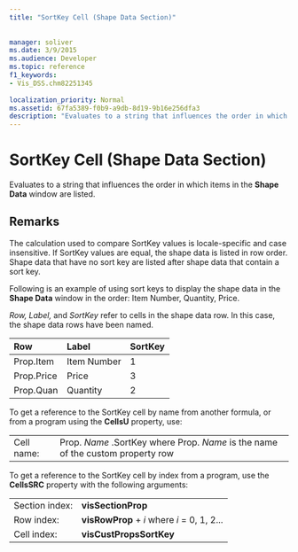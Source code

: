 ```yaml
---
title: "SortKey Cell (Shape Data Section)"
 
 
manager: soliver
ms.date: 3/9/2015
ms.audience: Developer
ms.topic: reference
f1_keywords:
- Vis_DSS.chm82251345
 
localization_priority: Normal
ms.assetid: 67fa5389-f0b9-a9db-8d19-9b16e256dfa3
description: "Evaluates to a string that influences the order in which items in the Shape Data window are listed."
---
```


# SortKey Cell (Shape Data Section)

Evaluates to a string that influences the order in which items in the **Shape Data** window are listed. 
  
## Remarks

The calculation used to compare SortKey values is locale-specific and case insensitive. If SortKey values are equal, the shape data is listed in row order. Shape data that have no sort key are listed after shape data that contain a sort key.
  
Following is an example of using sort keys to display the shape data in the **Shape Data** window in the order: Item Number, Quantity, Price. 
  
 *Row, Label,*  and  *SortKey*  refer to cells in the shape data row. In this case, the shape data rows have been named. 
  
|**Row**|**Label**|**SortKey**|
|:-----|:-----|:-----|
| Prop.Item  <br/> | Item Number  <br/> | 1  <br/> |
| Prop.Price  <br/> | Price  <br/> | 3  <br/> |
| Prop.Quan  <br/> | Quantity  <br/> | 2  <br/> |
   
To get a reference to the SortKey cell by name from another formula, or from a program using the **CellsU** property, use: 
  
|||
|:-----|:-----|
| Cell name:  <br/> | Prop.  *Name*  .SortKey where Prop.  *Name*  is the name of the custom property row  <br/> |
   
To get a reference to the SortKey cell by index from a program, use the **CellsSRC** property with the following arguments: 
  
|||
|:-----|:-----|
| Section index:  <br/> |**visSectionProp** <br/> |
| Row index:  <br/> |**visRowProp** +  *i*  where  *i*  = 0, 1, 2...  <br/> |
| Cell index:  <br/> |**visCustPropsSortKey** <br/> |
   

